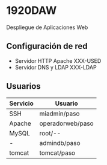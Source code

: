 # 1920DAW
Despliegue de Aplicaciones Web
## Configuración de red

  * Servidor HTTP Apache XXX-USED
  * Servidor DNS y LDAP XXX-LDAP
  
## Usuarios 
| Servicio | Usuario |
| --------- | ------- |
| SSH | miadmin/paso | 
| Apache | operadorweb/paso |
| MySQL | root/-- |
| - | admindb/paso|
| tomcat | tomcat/paso |
